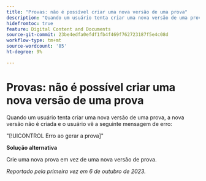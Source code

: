 ```yaml
---
title: "Provas: não é possível criar uma nova versão de uma prova"
description: "Quando um usuário tenta criar uma nova versão de uma prova, a nova versão não é criada e o usuário vê uma mensagem de erro."
hidefromtoc: true
feature: Digital Content and Documents
source-git-commit: 23be4edfa0efdf1fb4f469f762723187f5e4c08d
workflow-type: tm+mt
source-wordcount: '85'
ht-degree: 9%

---
```



# Provas: não é possível criar uma nova versão de uma prova

Quando um usuário tenta criar uma nova versão de uma prova, a nova versão não é criada e o usuário vê a seguinte mensagem de erro:

&quot;[!UICONTROL Erro ao gerar a prova]&quot;

**Solução alternativa**

Crie uma nova prova em vez de uma nova versão de prova.

_Reportado pela primeira vez em 6 de outubro de 2023._
